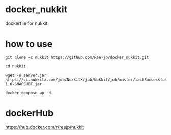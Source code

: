 # docker_nukkit
 dockerfile for nukkit
 
# how to use
```
git clone -c nukkit https://github.com/Ree-jp/docker_nukkit.git

cd nukkit

wget -o server.jar https://ci.nukkitx.com/job/NukkitX/job/Nukkit/job/master/lastSuccessfulBuild/artifact/target/nukkit-1.0-SNAPSHOT.jar

docker-compose up -d
```

# dockerHub
https://hub.docker.com/r/reejp/nukkit
